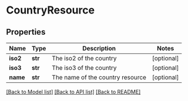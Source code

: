 # CountryResource

## Properties
Name | Type | Description | Notes
------------ | ------------- | ------------- | -------------
**iso2** | **str** | The iso2 of the country | [optional] 
**iso3** | **str** | The iso3 of the country | [optional] 
**name** | **str** | The name of the country resource | [optional] 

[[Back to Model list]](../README.md#documentation-for-models) [[Back to API list]](../README.md#documentation-for-api-endpoints) [[Back to README]](../README.md)


